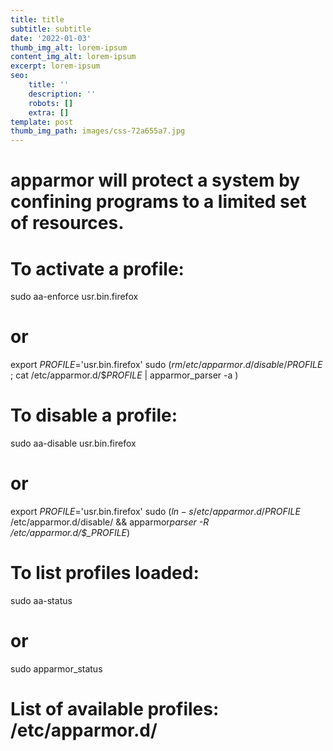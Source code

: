 ```yaml
---
title: title
subtitle: subtitle
date: '2022-01-03'
thumb_img_alt: lorem-ipsum
content_img_alt: lorem-ipsum
excerpt: lorem-ipsum
seo:
    title: ''
    description: ''
    robots: []
    extra: []
template: post
thumb_img_path: images/css-72a655a7.jpg
---
```


# apparmor will protect a system by confining programs to a limited set of resources.

# To activate a profile:

sudo aa-enforce usr.bin.firefox

# or

export _PROFILE_='usr.bin.firefox' sudo $(rm /etc/apparmor.d/disable/$_PROFILE_ ; cat /etc/apparmor.d/$_PROFILE_ | apparmor_parser -a )

# To disable a profile:

sudo aa-disable usr.bin.firefox

# or

export _PROFILE_='usr.bin.firefox' sudo $(ln -s /etc/apparmor.d/$_PROFILE_ /etc/apparmor.d/disable/ && apparmor*parser -R /etc/apparmor.d/$\_PROFILE*)

# To list profiles loaded:

sudo aa-status

# or

sudo apparmor_status

# List of available profiles: /etc/apparmor.d/
